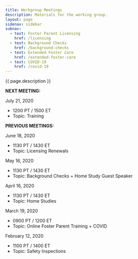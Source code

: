 ```yaml
---
title: Workgroup Meetings
description: Materials for the working group.
layout: page
sidenav: sidebar
subnav:
  - text: Foster Parent Licensing
    href: /licensing
  - text: Background Checks
    href: /background-checks
  - text: Extended Foster Care
    href: /extended-foster-care
  - text: COVID-19
    href: /covid-19
---
```


{{ page.description }}

**NEXT MEETING:** 

July 21, 2020
* 1200 PT / 1500 ET
* Topic: Training

**PREVIOUS MEETINGS:**

June 18, 2020
* 1130 PT / 1430 ET
* Topic: Licensing Renewals

May 16, 2020
* 1130 PT / 1430 ET
* Topic: Background Checks + Home Study Guest Speaker

April 16, 2020
* 1130 PT / 1430 ET
* Topic: Home Studies

March 19, 2020
* 0900 PT / 1200 ET
* Topic: Online Foster Parent Training + COVID 

February 12, 2020
* 1100 PT / 1400 ET
* Topic: Safety Inspections

